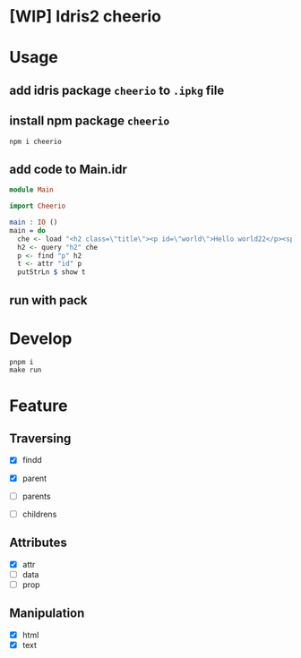 # [WIP] Idris2 cheerio 


# Usage
## add idris package `cheerio` to `.ipkg` file

## install npm package `cheerio`

```bash
npm i cheerio
```

## add code to Main.idr
```idris
module Main

import Cheerio

main : IO ()
main = do
  che <- load "<h2 class=\"title\"><p id=\"world\">Hello world22</p><span>span123</span></h2>"
  h2 <- query "h2" che
  p <- find "p" h2
  t <- attr "id" p
  putStrLn $ show t
```

## run with pack

# Develop

```
pnpm i
make run
```

# Feature

## Traversing
- [x] findd
- [x] parent
- [ ] parents
- [ ] childrens


## Attributes
- [x] attr 
- [ ] data
- [ ] prop

## Manipulation
- [x] html
- [x] text